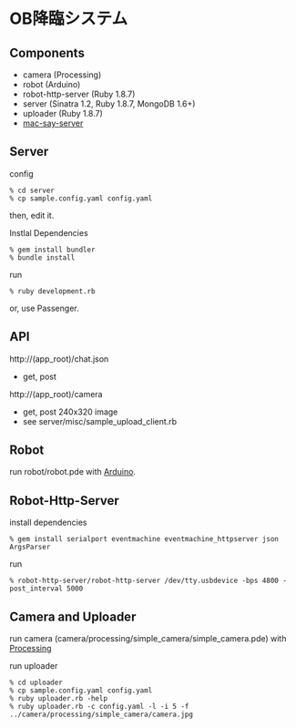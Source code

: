 OB降臨システム
=============

Components
----------

* camera (Processing)
* robot (Arduino)
* robot-http-server (Ruby 1.8.7)
* server (Sinatra 1.2, Ruby 1.8.7, MongoDB 1.6+)
* uploader (Ruby 1.8.7)
* [mac-say-server](https://github.com/shokai/mac-say-server)


Server
------

config

    % cd server
    % cp sample.config.yaml config.yaml

then, edit it.


Instlal Dependencies

    % gem install bundler
    % bundle install


run

    % ruby development.rb

or, use Passenger.


API
---

http://(app_root)/chat.json

* get, post


http://(app_root)/camera

* get, post 240x320 image
* see server/misc/sample\_upload\_client.rb


Robot
-----

run robot/robot.pde with [Arduino](http://arduino.cc/).


Robot-Http-Server
-----------------

install dependencies

    % gem install serialport eventmachine eventmachine_httpserver json ArgsParser

run

    % robot-http-server/robot-http-server /dev/tty.usbdevice -bps 4800 -post_interval 5000


Camera and Uploader
-------------------

run camera (camera/processing/simple\_camera/simple\_camera.pde) with [Processing](http://processing.org/)

run uploader

    % cd uploader
    % cp sample.config.yaml config.yaml
    % ruby uploader.rb -help
    % ruby uploader.rb -c config.yaml -l -i 5 -f ../camera/processing/simple_camera/camera.jpg
